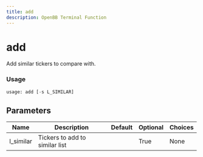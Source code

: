 ```yaml
---
title: add
description: OpenBB Terminal Function
---
```


# add

Add similar tickers to compare with.

### Usage 
```python
usage: add [-s L_SIMILAR]
```

## Parameters

| Name | Description | Default | Optional | Choices |
| ---- | ----------- | ------- | -------- | ------- |
| l_similar | Tickers to add to similar list |  | True | None |


